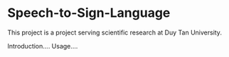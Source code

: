 # Speech-to-Sign-Language

This project is a project serving scientific research at
Duy Tan University.

Introduction....
Usage....

